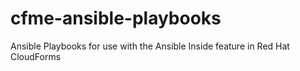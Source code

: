 # cfme-ansible-playbooks
Ansible Playbooks for use with the Ansible Inside feature in Red Hat CloudForms

